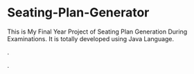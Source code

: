 # Seating-Plan-Generator

This is My Final Year Project of Seating Plan Generation During Examinations. It is totally developed using Java Language.












.




































































































































































































































































































.






































